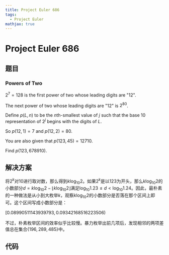```yaml
---
title: Project Euler 686
tags:
  - Project Euler
mathjax: true
---
```

<escape><!-- more --></escape>

# Project Euler 686

## 题目

### Powers of Two

$2^7=128$ is the first power of two whose leading digits are "$12$".

The next power of two whose leading digits are "$12$" is $2^{80}$.

Define $p(L, n)$ to be the $n\text{th}$-smallest value of $j$ such that the base $10$ representation of $2^j$ begins with the digits of $L$.

So $p(12, 1) = 7$ and $p(12, 2) = 80$.

You are also given that $p(123, 45) = 12710$.

Find $p(123, 678910)$.

## 解决方案

将$2^k$对$10$进行取对数，那么得到$k\log_{10} 2$。如果$2^k$是以$123$为开头，那么$k\log_{10}2$的小数部分$d=k\log _{10}2-\lfloor k\log_{10}2\rfloor$满足$\log_{10}1.23\le d<\log_{10} 1.24$。因此，最朴素的一种做法是从小到大枚举$k$，观察$k\log_{10}2$的小数部分是否落在那个区间上即可。这个区间写成小数部分是：

$[0.08990511143939793,0.09342168516223506)$

不过，朴素枚举区间的效率似乎比较慢。暴力枚举出前几项后，发现相邻的两项差值总在集合$\{196, 289, 485\}$中。




## 代码
